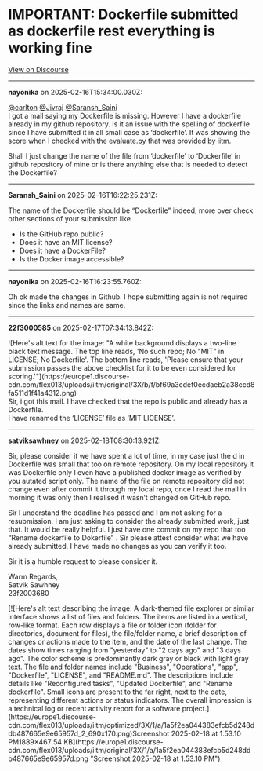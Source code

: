 # IMPORTANT: Dockerfile submitted as dockerfile rest everything is working fine

[View on Discourse](https://discourse.onlinedegree.iitm.ac.in/t/important-dockerfile-submitted-as-dockerfile-rest-everything-is-working-fine/167415)

---
**nayonika** on 2025-02-16T15:34:00.030Z:

[@carlton](/u/carlton) [@Jivraj](/u/jivraj) [@Saransh_Saini](/u/saransh_saini)  
I got a mail saying my Dockerfile is missing. However I have a dockerfile
already in my github repository. Is it an issue with the spelling of
dockerfile since I have submitted it in all small case as ‘dockerfile’. It was
showing the score when I checked with the evaluate.py that was provided by
iitm.

Shall I just change the name of the file from ‘dockerfile’ to ‘Dockerfile’ in
github repository of mine or is there anything else that is needed to detect
the Dockerfile?



---
**Saransh_Saini** on 2025-02-16T16:22:25.231Z:

The name of the Dockerfile should be “Dockerfile” indeed, more over check
other sections of your submission like

  * Is the GitHub repo public?
  * Does it have an MIT license?
  * Does it have a DockerFile?
  * Is the Docker image accessible?



---
**nayonika** on 2025-02-16T16:23:55.760Z:

Oh ok made the changes in Github. I hope submitting again is not required
since the links and names are same.



---
**22f3000585** on 2025-02-17T07:34:13.842Z:

![Here's alt text for the image: "A white background displays a two-line black
text message. The top line reads, 'No such repo; No "MIT" in LICENSE; No
Dockerfile'. The bottom line reads, 'Please ensure that your submission passes
the above checklist for it to be even considered for
scoring.'"](https://europe1.discourse-
cdn.com/flex013/uploads/iitm/original/3X/b/f/bf69a3cdef0ecdaeb2a38ccd8fa511d1f41a4312.png)  
Sir, i got this mail. I have checked that the repo is public and already has a
Dockerfile.  
I have renamed the ‘LICENSE’ file as ‘MIT LICENSE’.



---
**satviksawhney** on 2025-02-18T08:30:13.921Z:

Sir, please consider it we have spent a lot of time, in my case just the d in
Dockerfile was small that too on remote repository. On my local repository it
was Dockerfile only I even have a published docker image as verified by you
autated script only. The name of the file on remote repository did not change
even after commit it through my local repo, once I read the mail in morning it
was only then I realised it wasn’t changed on GitHub repo.

Sir I understand the deadline has passed and I am not asking for a
resubmission, I am just asking to consider the already submitted work, just
that. It would be really helpful. I just have one commit on my repo that too
“Rename dockerfile to Dokerfile” . Sir please attest consider what we have
already submitted. I have made no changes as you can verify it too.

Sir it is a humble request to please consider it.

Warm Regards,  
Satvik Sawhney  
23f2003680

[![Here's alt text describing the image: A dark-themed file explorer or
similar interface shows a list of files and folders. The items are listed in a
vertical, row-like format. Each row displays a file or folder icon (folder for
directories, document for files), the file/folder name, a brief description of
changes or actions made to the item, and the date of the last change. The
dates show times ranging from "yesterday" to "2 days ago" and "3 days ago".
The color scheme is predominantly dark gray or black with light gray text. The
file and folder names include "Business", "Operations", "app", "Dockerfile",
"LICENSE", and "README.md". The descriptions include details like
"Reconfigured tasks", "Updated Dockerfile", and "Rename dockerfile". Small
icons are present to the far right, next to the date, representing different
actions or status indicators. The overall impression is a technical log or
recent activity report for a software project.](https://europe1.discourse-
cdn.com/flex013/uploads/iitm/optimized/3X/1/a/1a5f2ea044383efcb5d248ddb487665e9e65957d_2_690x170.png)Screenshot
2025-02-18 at 1.53.10 PM1889×467 54 KB](https://europe1.discourse-
cdn.com/flex013/uploads/iitm/original/3X/1/a/1a5f2ea044383efcb5d248ddb487665e9e65957d.png
"Screenshot 2025-02-18 at 1.53.10 PM")




